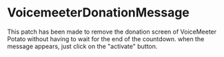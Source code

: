 # VoicemeeterDonationMessage
This patch has been made to remove the donation screen of VoiceMeeter Potato without having to wait for the end of the countdown. when the message appears, just click on the "activate" button.
